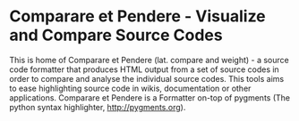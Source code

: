 Comparare et Pendere - Visualize and Compare Source Codes
=========================================================

This is home of Comparare et Pendere (lat. compare and weight) - a source code formatter that produces HTML output from a 
set of source codes in order to compare and analyse the individual source codes. 
This tools aims to ease highlighting source code in wikis, documentation or other applications.
Comparare et Pendere is a Formatter on-top of pygments (The python syntax highlighter, http://pygments.org).
